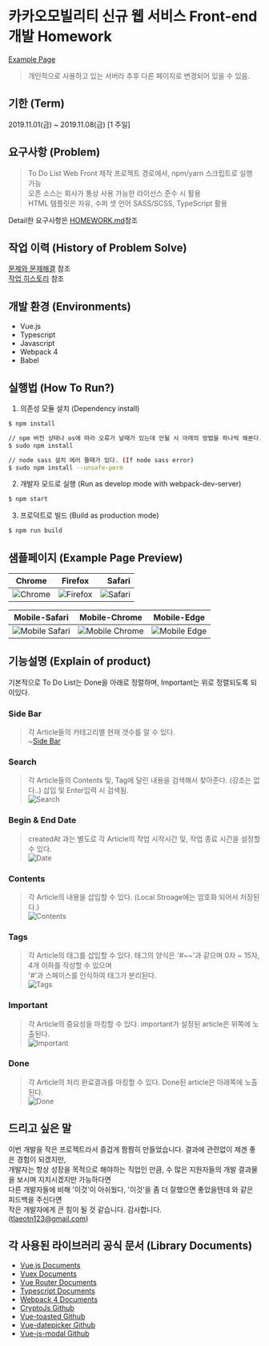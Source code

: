 # 카카오모빌리티 신규 웹 서비스 Front-end 개발 Homework  
[Example Page](http://15.164.141.35)
> 개인적으로 사용하고 있는 서버라 추후 다른 페이지로 변경되어 있을 수 있음.

## 기한 (Term)
2019.11.01(금) ~ 2019.11.08(금) [1 주일]  

## 요구사항 (Problem)
> To Do List Web Front 제작
프로젝트 경로에서, npm/yarn 스크립트로 실행 가능  
오픈 소스는 회사가 통상 사용 가능한 라이선스 준수 시 활용  
HTML 템플릿은 자유, 수퍼 셋 언어 SASS/SCSS, TypeScript 활용  

Detail한 요구사항은 [HOMEWORK.md](https://github.com/SimDaeSoo/Kakao_Mobility_Front_Homework/blob/master/HOMEWORK.md)참조  

## 작업 이력 (History of Problem Solve)
[문제와 문제해결](https://github.com/SimDaeSoo/Kakao_Mobility_Front_Homework/blob/master/SOLUTION.md) 참조  
[작업 히스토리](https://github.com/SimDaeSoo/Kakao_Mobility_Front_Homework/commits/master) 참조  

## 개발 환경 (Environments)
- Vue.js
- Typescript
- Javascript
- Webpack 4
- Babel

## 실행법 (How To Run?)
1. 의존성 모듈 설치 (Dependency install)
```sh
$ npm install

// npm 버전 상태나 os에 따라 오류가 날때가 있는데 안될 시 아래의 방법을 하나씩 해본다.
$ sudo npm install

// node sass 설치 에러 뜰때가 있다. (If node sass error)
$ sudo npm install --unsafe-perm
```  

2. 개발자 모드로 실행 (Run as develop mode with webpack-dev-server)
```sh
$ npm start
```  

3. 프로덕트로 빌드 (Build as production mode)
```sh
$ npm run build
```

## 샘플페이지 (Example Page Preview)  
| Chrome | Firefox | Safari |
|---|:---:|---:|
![Chrome](http://15.164.141.35/src/assets/github_image/Chrome.png) | ![Firefox](http://15.164.141.35/src/assets/github_image/Firefox.png) | ![Safari](http://15.164.141.35/src/assets/github_image/Safari.png)

| Mobile-Safari | Mobile-Chrome | Mobile-Edge |
|---|:---:|:---:|
![Mobile Safari](http://15.164.141.35/src/assets/github_image/Mobile_Safari.png) | ![Mobile Chrome](http://15.164.141.35/src/assets/github_image/Mobile_Chrome.png) | ![Mobile Edge](http://15.164.141.35/src/assets/github_image/Mobile_Edge.png)

## 기능설명 (Explain of product)
기본적으로 To Do List는 Done을 아래로 정렬하며, Important는 위로 정렬되도록 되이있다.

### Side Bar  
>각 Article들의 카테고리별 현재 갯수를 알 수 있다.  
~[Side Bar](http://15.164.141.35/src/assets/github_image/image_8.png)

### Search  
>각 Article들의 Contents 및, Tag에 달린 내용을 검색해서 찾아준다. (강조는 없다..) 삽입 및 Enter입력 시 검색됨.  
![Search](http://15.164.141.35/src/assets/github_image/image_9.png)

### Begin & End Date  
>createdAt 과는 별도로 각 Article의 작업 시작시간 및, 작업 종료 시간을 설정할 수 있다.  
![Date](http://15.164.141.35/src/assets/github_image/image_10.png)

### Contents  
>각 Article의 내용을 삽입할 수 있다. (Local Stroage에는 암호화 되어서 저장된다.)  
![Contents](http://15.164.141.35/src/assets/github_image/image_11.png)

### Tags  
>각 Article의 태그를 삽입할 수 있다. 태그의 양식은 '#\~\~'과 같으며 0자 ~ 15자, 4개 이하를 작성할 수 있으며  
'#'과 스페이스를 인식하여 태그가 분리된다.  
![Tags](http://15.164.141.35/src/assets/github_image/image_12.png)

### Important  
>각 Article의 중요성을 마킹할 수 있다. important가 설정된 article은 위쪽에 노출된다.  
![Important](http://15.164.141.35/src/assets/github_image/image_13.png)

### Done  
>각 Article의 처리 완료결과를 마킹할 수 있다. Done된 article은 아래쪽에 노출된다.  
![Done](http://15.164.141.35/src/assets/github_image/image_14.png)

## 드리고 싶은 말
이번 개발을 작은 프로젝트라서 즐겁게 짬짬히 만들었습니다. 결과에 관련없이 제겐 좋은 경험이 되겠지만,  
개발자는 항상 성장을 목적으로 해야하는 직업인 만큼, 수 많은 지원자들의 개발 결과물을 보시며 지치시겠지만 가능하다면  
다른 개발자들에 비해 '이것'이 아쉬웠다, '이것'을 좀 더 잘했으면 좋았을텐데 와 같은 피드백을 주신다면  
작은 개발자에게 큰 힘이 될 것 같습니다. 감사합니다.  
(tlaeotn123@gmail.com)

## 각 사용된 라이브러리 공식 문서 (Library Documents)
- [Vue.js Documents](https://kr.vuejs.org/v2/guide/index.html)  
- [Vuex Documents](https://vuex.vuejs.org/kr/)  
- [Vue Router Documents](https://router.vuejs.org/kr/)  
- [Typescript Documents](https://www.typescriptlang.org/docs/home.html)  
- [Webpack 4 Documents](https://webpack.js.org/concepts/)  
- [CryptoJs Github](https://github.com/brix/crypto-js)  
- [Vue-toasted Github](https://madewithvuejs.com/vue-toasted)  
- [Vue-datepicker Github](https://github.com/charliekassel/vuejs-datepicker)  
- [Vue-js-modal Github](https://github.com/euvl/vue-js-modal)